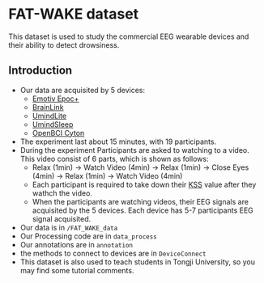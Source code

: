 # FAT-WAKE dataset
This dataset is used to study the commercial EEG wearable devices and their ability to detect drowsiness.
## Introduction
* Our data are acquisited by 5 devices: 
    - [Emotiv Epoc+](https://www.emotiv.com/epoc/)
    - [BrainLink](https://www.brainlink.org.au/)
    - [UmindLite](http://www.eegsmart.com/newsDetails.html?id=49&ran=0.9331091432832181)
    - [UmindSleep](http://www.eegsmart.com/en/UMindSleep.html)
    - [OpenBCI Cyton](https://shop.openbci.com/products/cyton-biosensing-board-8-channel)
* The experiment last about 15 minutes, with 19 participants.
* During the experiment Participants are asked to watching to a video. This video consist of 6 parts, which is shown as follows:
    - Relax (1min) -> Watch Video (4min) -> Relax (1min) -> Close Eyes (4min) -> Relax (1min) -> Watch Video (4min)
    - Each participant is required to take down their [KSS](https://link.springer.com/chapter/10.1007/978-1-4419-9893-4_47) value after they wathch the video.
    - When the participants are watching videos, their EEG signals are acquisited by the 5 devices. Each device has 5-7 participants EEG signal acquisited. 
* Our data is in `/FAT_WAKE_data`
* Our Processing code are in `data_process`
* Our annotations are in `annotation`
* the methods to connect to devices are in `DeviceConnect`
* This dataset is also used to teach students in Tongji University, so you may find some tutorial comments.

